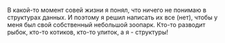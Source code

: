 В какой-то момент совей жизни я понял, что ничего не понимаю в структурах данных.
И поэтому я решил написать их все (нет), чтобы у меня был свой собственный небольшой зоопарк.
Кто-то разводит рыбок, кто-то котиков, кто-то улиток, а я - структуры!